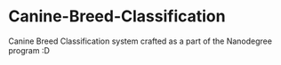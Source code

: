 # Canine-Breed-Classification

Canine Breed Classification system crafted as a part of the Nanodegree program :D
